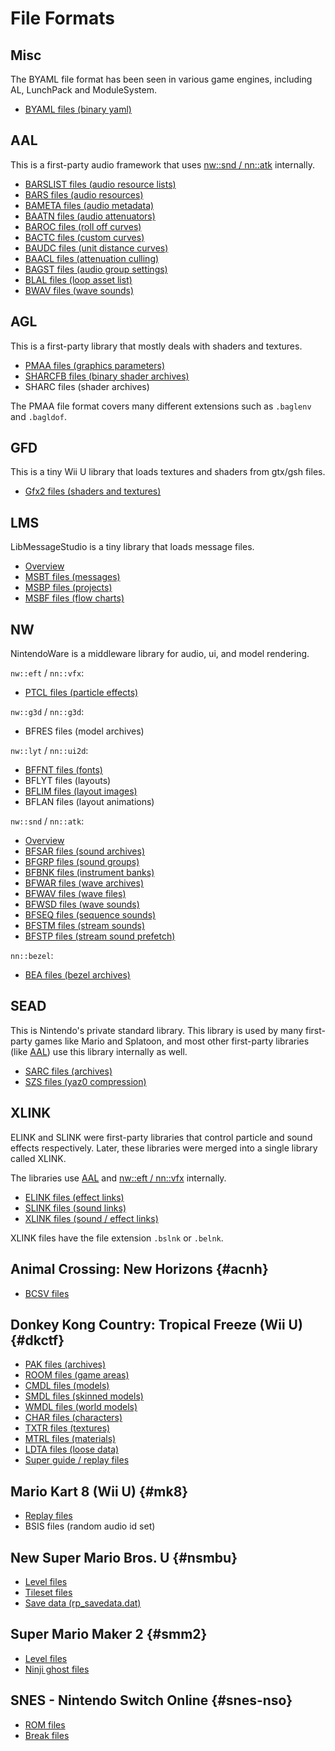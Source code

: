 # File Formats

## Misc
The BYAML file format has been seen in various game engines, including AL, LunchPack and ModuleSystem.

* [BYAML files (binary yaml)](libs/common/byaml.md)

## AAL
This is a first-party audio framework that uses [nw::snd / nn::atk](#nw) internally.

* [BARSLIST files (audio resource lists)](libs/aal/barslist.md)
* [BARS files (audio resources)](libs/aal/bars.md)
* [BAMETA files (audio metadata)](libs/aal/bameta.md)
* [BAATN files (audio attenuators)](libs/aal/baatn.md)
* [BAROC files (roll off curves)](libs/aal/baroc.md)
* [BACTC files (custom curves)](libs/aal/bactc.md)
* [BAUDC files (unit distance curves)](libs/aal/baudc.md)
* [BAACL files (attenuation culling)](libs/aal/baacl.md)
* [BAGST files (audio group settings)](libs/aal/bagst.md)
* [BLAL files (loop asset list)](libs/aal/blal.md)
* [BWAV files (wave sounds)](libs/aal/bwav.md)

## AGL
This is a first-party library that mostly deals with shaders and textures.
* [PMAA files (graphics parameters)](libs/agl/pmaa.md)
* [SHARCFB files (binary shader archives)](libs/agl/sharcfb.md)
* SHARC files (shader archives)

The PMAA file format covers many different extensions such as `.baglenv` and `.bagldof`.

## GFD
This is a tiny Wii U library that loads textures and shaders from gtx/gsh files.
* [Gfx2 files (shaders and textures)](libs/gfd/gfx2.md)

## LMS
LibMessageStudio is a tiny library that loads message files.
* [Overview](libs/lms/overview.md)
* [MSBT files (messages)](libs/lms/msbt.md)
* [MSBP files (projects)](libs/lms/msbp.md)
* [MSBF files (flow charts)](libs/lms/msbf.md)

## NW
NintendoWare is a middleware library for audio, ui, and model rendering.

`nw::eft` / `nn::vfx`:
* [PTCL files (particle effects)](libs/nw/ptcl.md)

`nw::g3d` / `nn::g3d`:
* BFRES files (model archives)

`nw::lyt` / `nn::ui2d`:
* [BFFNT files (fonts)](libs/nw/bffnt.md)
* BFLYT files (layouts) 
* [BFLIM files (layout images)](libs/nw/bflim.md)
* BFLAN files (layout animations) 

`nw::snd` / `nn::atk`:
* [Overview](libs/nw/sound.md)
* [BFSAR files (sound archives)](libs/nw/bfsar.md)
* [BFGRP files (sound groups)](libs/nw/bfgrp.md)
* [BFBNK files (instrument banks)](libs/nw/bfbnk.md)
* [BFWAR files (wave archives)](libs/nw/bfwar.md)
* [BFWAV files (wave files)](libs/nw/bfwav.md)
* [BFWSD files (wave sounds)](libs/nw/bfwsd.md)
* [BFSEQ files (sequence sounds)](libs/nw/bfseq.md)
* [BFSTM files (stream sounds)](libs/nw/bfstm.md)
* [BFSTP files (stream sound prefetch)](libs/nw/bfstp.md)

`nn::bezel`:
* [BEA files (bezel archives)](libs/nw/bea.md)

## SEAD
This is Nintendo's private standard library. This library is used by many first-party games like Mario and Splatoon, and most other first-party libraries (like [AAL](#aal)) use this library internally as well.

* [SARC files (archives)](libs/sead/sarc.md)
* [SZS files (yaz0 compression)](libs/sead/yaz0.md)

## XLINK
ELINK and SLINK were first-party libraries that control particle and sound effects respectively. Later, these libraries were merged into a single library called XLINK.

The libraries use [AAL](#aal) and [nw::eft / nn::vfx](#nw) internally.

* [ELINK files (effect links)](libs/xlink/elink.md)
* [SLINK files (sound links)](libs/xlink/slink.md)
* [XLINK files (sound / effect links)](libs/xlink/xlink.md)

XLINK files have the file extension `.bslnk` or `.belnk`.

## Animal Crossing: New Horizons {#acnh}
* [BCSV files](games/acnh/bcsv.md)

## Donkey Kong Country: Tropical Freeze (Wii U) {#dkctf}
* [PAK files (archives)](games/dkctf/pak.md)
* [ROOM files (game areas)](games/dkctf/room.md)
* [CMDL files (models)](games/dkctf/model.md)
* [SMDL files (skinned models)](games/dkctf/model.md)
* [WMDL files (world models)](games/dkctf/model.md)
* [CHAR files (characters)](games/dkctf/char.md)
* [TXTR files (textures)](games/dkctf/txtr.md)
* [MTRL files (materials)](games/dkctf/mtrl.md)
* [LDTA files (loose data)](games/dkctf/ldta.md)
* [Super guide / replay files](games/dkctf/replay.md)

## Mario Kart 8 (Wii U) {#mk8}
* [Replay files](games/mk8/replay.md)
* BSIS files (random audio id set)

## New Super Mario Bros. U {#nsmbu}
* [Level files](games/nsmbu/level.md)
* [Tileset files](games/nsmbu/tileset.md)
* [Save data (rp_savedata.dat)](games/nsmbu/savedata.md)

## Super Mario Maker 2 {#smm2}
* [Level files](games/smm2/level.md)
* [Ninji ghost files](games/smm2/ghost.md)

## SNES - Nintendo Switch Online {#snes-nso}
* [ROM files](games/snes-nso/rom.md)
* [Break files](games/snes-nso/break.md)
